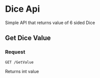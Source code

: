 # Dice Api

Simple API that returns value of 6 sided Dice

## Get Dice Value

### Request

`GET /GetValue`

Returns int value